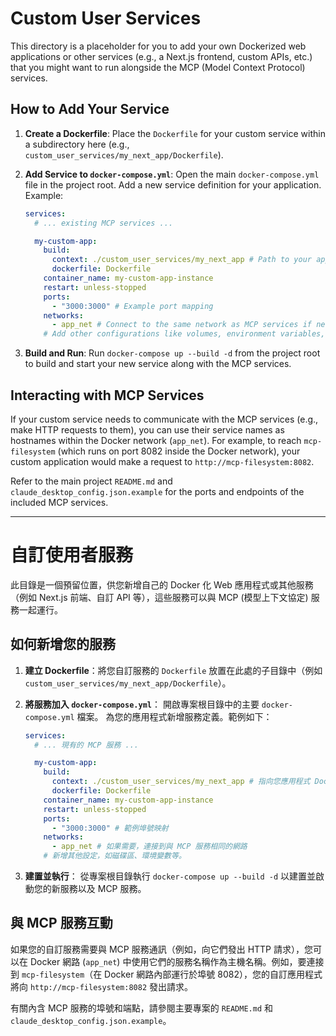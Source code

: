 # Custom User Services

This directory is a placeholder for you to add your own Dockerized web applications or other services (e.g., a Next.js frontend, custom APIs, etc.) that you might want to run alongside the MCP (Model Context Protocol) services.

## How to Add Your Service

1.  **Create a Dockerfile**: Place the `Dockerfile` for your custom service within a subdirectory here (e.g., `custom_user_services/my_next_app/Dockerfile`).
2.  **Add Service to `docker-compose.yml`**:
    Open the main `docker-compose.yml` file in the project root.
    Add a new service definition for your application. Example:

    ```yaml
    services:
      # ... existing MCP services ...

      my-custom-app:
        build:
          context: ./custom_user_services/my_next_app # Path to your app's Dockerfile context
          dockerfile: Dockerfile
        container_name: my-custom-app-instance
        restart: unless-stopped
        ports:
          - "3000:3000" # Example port mapping
        networks:
          - app_net # Connect to the same network as MCP services if needed
        # Add other configurations like volumes, environment variables, etc.
    ```

3.  **Build and Run**:
    Run `docker-compose up --build -d` from the project root to build and start your new service along with the MCP services.

## Interacting with MCP Services

If your custom service needs to communicate with the MCP services (e.g., make HTTP requests to them), you can use their service names as hostnames within the Docker network (`app_net`). For example, to reach `mcp-filesystem` (which runs on port 8082 inside the Docker network), your custom application would make a request to `http://mcp-filesystem:8082`.

Refer to the main project `README.md` and `claude_desktop_config.json.example` for the ports and endpoints of the included MCP services.

---

# 自訂使用者服務

此目錄是一個預留位置，供您新增自己的 Docker 化 Web 應用程式或其他服務（例如 Next.js 前端、自訂 API 等），這些服務可以與 MCP (模型上下文協定) 服務一起運行。

## 如何新增您的服務

1.  **建立 Dockerfile**：將您自訂服務的 `Dockerfile` 放置在此處的子目錄中（例如 `custom_user_services/my_next_app/Dockerfile`）。
2.  **將服務加入 `docker-compose.yml`**：
    開啟專案根目錄中的主要 `docker-compose.yml` 檔案。
    為您的應用程式新增服務定義。範例如下：

    ```yaml
    services:
      # ... 現有的 MCP 服務 ...

      my-custom-app:
        build:
          context: ./custom_user_services/my_next_app # 指向您應用程式 Dockerfile 上下文的路徑
          dockerfile: Dockerfile
        container_name: my-custom-app-instance
        restart: unless-stopped
        ports:
          - "3000:3000" # 範例埠號映射
        networks:
          - app_net # 如果需要，連接到與 MCP 服務相同的網路
        # 新增其他設定，如磁碟區、環境變數等。
    ```

3.  **建置並執行**：
    從專案根目錄執行 `docker-compose up --build -d` 以建置並啟動您的新服務以及 MCP 服務。

## 與 MCP 服務互動

如果您的自訂服務需要與 MCP 服務通訊（例如，向它們發出 HTTP 請求），您可以在 Docker 網路 (`app_net`) 中使用它們的服務名稱作為主機名稱。例如，要連接到 `mcp-filesystem`（在 Docker 網路內部運行於埠號 8082），您的自訂應用程式將向 `http://mcp-filesystem:8082` 發出請求。

有關內含 MCP 服務的埠號和端點，請參閱主要專案的 `README.md` 和 `claude_desktop_config.json.example`。

